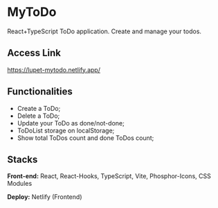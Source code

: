 # MyToDo

React+TypeScript ToDo application. Create and manage your todos.

## Access Link

https://lupet-mytodo.netlify.app/


## Functionalities

- Create a ToDo;
- Delete a ToDo;
- Update your ToDo as done/not-done;
- ToDoList storage on localStorage;
- Show total ToDos count and done ToDos count;

## Stacks

**Front-end:** React, React-Hooks, TypeScript, Vite, Phosphor-Icons, CSS Modules

**Deploy:** Netlify (Frontend)
    